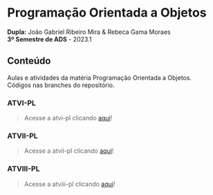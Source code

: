 # Programação Orientada a Objetos
**Dupla:** João Gabriel Ribeiro Mira & Rebeca Gama Moraes<br>
**3º Semestre de ADS** - 2023.1 <br>
## Conteúdo
 Aulas e atividades da matéria Programação Orientada a Objetos. <br>
 Códigos nas branches do repositório.
### ATVI-PL
> Acesse a atvi-pl clicando [aqui](https://github.com/JoaoGRMira/programacao-orientada-objetos/tree/atvi-pl)!
### ATVII-PL
> Acesse a atvii-pl clicando [aqui](https://github.com/JoaoGRMira/programacao-orientada-objetos/tree/atvii-pl)!
### ATVIII-PL
> Acesse a atviii-pl clicando [aqui](https://github.com/JoaoGRMira/programacao-orientada-objetos/tree/atviii-pl)!
